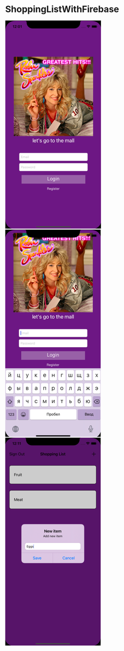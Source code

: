 # ShoppingListWithFirebase


![Image alt](https://github.com/shanidzeann/Screenshots/blob/main/ShoppingList1.png)
![Image alt](https://github.com/shanidzeann/Screenshots/blob/main/ShoppingList2.png)
![Image alt](https://github.com/shanidzeann/Screenshots/blob/main/ShoppingList3.png)
